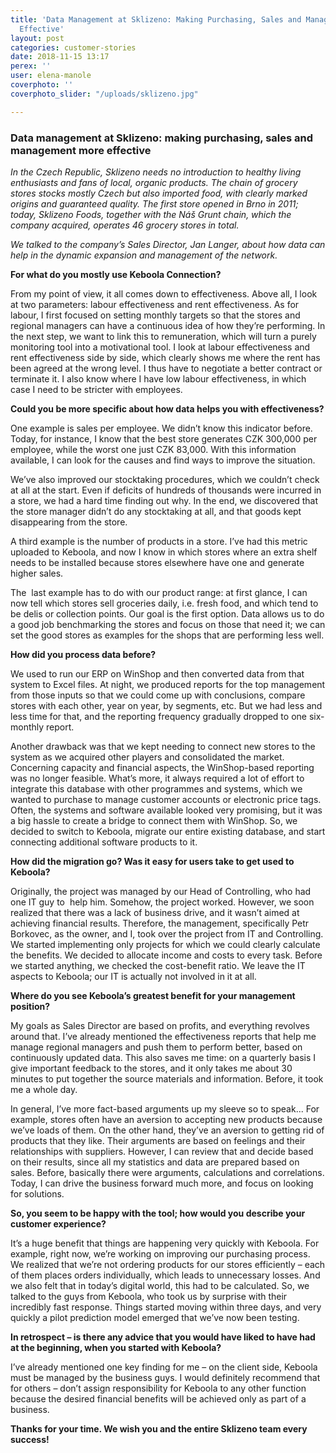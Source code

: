 ```yaml
---
title: 'Data Management at Sklizeno: Making Purchasing, Sales and Management More
  Effective'
layout: post
categories: customer-stories
date: 2018-11-15 13:17
perex: ''
user: elena-manole
coverphoto: ''
coverphoto_slider: "/uploads/sklizeno.jpg"

---
```

### **Data management at Sklizeno: making purchasing, sales and management more effective**

_In the Czech Republic, Sklizeno needs no introduction to healthy living enthusiasts and fans of local, organic products. The chain of grocery stores stocks mostly Czech but also imported food, with clearly marked origins and guaranteed quality. The first store opened in Brno in 2011; today, Sklizeno Foods, together with the Náš Grunt chain, which the company acquired, operates 46 grocery stores in total._ 

_We talked to the company’s Sales Director, Jan Langer, about how data can help in the dynamic expansion and management of the network._ 

**For what do you mostly use Keboola Connection?**

From my point of view, it all comes down to effectiveness. Above all, I look at two parameters: labour effectiveness and rent effectiveness. As for labour, I first focused on setting monthly targets so that the stores and regional managers can have a continuous idea of how they’re performing. In the next step, we want to link this to remuneration, which will turn a purely monitoring tool into a motivational tool. I look at labour effectiveness and rent effectiveness side by side, which clearly shows me where the rent has been agreed at the wrong level. I thus have to negotiate a better contract or terminate it. I also know where I have low labour effectiveness, in which case I need to be stricter with employees.

**Could you be more specific about how data helps you with effectiveness?**

One example is sales per employee. We didn’t know this indicator before. Today, for instance, I know that the best store generates CZK 300,000 per employee, while the worst one just CZK 83,000. With this information available, I can look for the causes and find ways to improve the situation.

We’ve also improved our stocktaking procedures, which we couldn’t check at all at the start. Even if deficits of hundreds of thousands were incurred in a store, we had a hard time finding out why. In the end, we discovered that the store manager didn’t do any stocktaking at all, and that goods kept disappearing from the store. 

A third example is the number of products in a store. I’ve had this metric uploaded to Keboola, and now I know in which stores where an extra shelf needs to be installed because stores elsewhere have one and generate higher sales.

The  last example has to do with our product range: at first glance, I can now tell which stores sell groceries daily, i.e. fresh food, and which tend to be delis or collection points. Our goal is the first option. Data allows us to do a good job benchmarking the stores and focus on those that need it; we can set the good stores as examples for the shops that are performing less well.

**How did you process data before?**

We used to run our ERP on WinShop and then converted data from that system to Excel files. At night, we produced reports for the top management from those inputs so that we could come up with conclusions, compare stores with each other, year on year, by segments, etc. But we had less and less time for that, and the reporting frequency gradually dropped to one six-monthly report. 

Another drawback was that we kept needing to connect new stores to the system as we acquired other players and consolidated the market. Concerning capacity and financial aspects, the WinShop-based reporting was no longer feasible. What’s more, it always required a lot of effort to integrate this database with other programmes and systems, which we wanted to purchase to manage customer accounts or electronic price tags. Often, the systems and software available looked very promising, but it was a big hassle to create a bridge to connect them with WinShop. So, we decided to switch to Keboola, migrate our entire existing database, and start connecting additional software products to it.

**How did the migration go? Was it easy for users take to get used to Keboola?**

Originally, the project was managed by our Head of Controlling, who had one IT guy to  help him. Somehow, the project worked. However, we soon realized that there was a lack of business drive, and it wasn’t aimed at achieving financial results. Therefore, the management, specifically Petr Borkovec, as the owner, and I, took over the project from IT and Controlling. We started implementing only projects for which we could clearly calculate the benefits. We decided to allocate income and costs to every task. Before we started anything, we checked the cost-benefit ratio. We leave the IT aspects to Keboola; our IT is actually not involved in it at all. 

**Where do you see Keboola’s greatest benefit for your management position?** 

My goals as Sales Director are based on profits, and everything revolves around that. I’ve already mentioned the effectiveness reports that help me manage regional managers and push them to perform better, based on continuously updated data. This also saves me time: on a quarterly basis I give important feedback to the stores, and it only takes me about 30 minutes to put together the source materials and information. Before, it took me a whole day. 

In general, I’ve more fact-based arguments up my sleeve so to speak... For example, stores often have an aversion to accepting new products because we’ve loads of them. On the other hand, they’ve an aversion to getting rid of products that they like. Their arguments are based on feelings and their relationships with suppliers. However, I can review that and decide based on their results, since all my statistics and data are prepared based on sales. Before, basically there were arguments, calculations and correlations. Today, I can drive the business forward much more, and focus on looking for solutions.

**So, you seem to be happy with the tool; how would you describe your customer experience?**

It’s a huge benefit that things are happening very quickly with Keboola. For example, right now, we’re working on improving our purchasing process. We realized that we’re not ordering products for our stores efficiently – each of them places orders individually, which leads to unnecessary losses. And we also felt that in today’s digital world, this had to be calculated. So, we talked to the guys from Keboola, who took us by surprise with their incredibly fast response. Things started moving within three days, and very quickly a pilot prediction model emerged that we’ve now been testing. 

**In retrospect – is there any advice that you would have liked to have had at the beginning, when you started with Keboola?**

I’ve already mentioned one key finding for me – on the client side, Keboola must be managed by the business guys. I would definitely recommend that for others – don’t assign responsibility for Keboola to any other function because the desired financial benefits will be achieved only as part of a business. 

**Thanks for your time. We wish you and the entire Sklizeno team every success!**